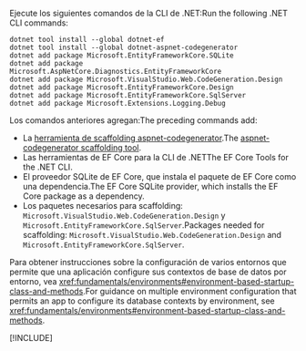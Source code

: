 <span data-ttu-id="668e0-101">Ejecute los siguientes comandos de la CLI de .NET:</span><span class="sxs-lookup"><span data-stu-id="668e0-101">Run the following .NET CLI commands:</span></span>

```dotnetcli
dotnet tool install --global dotnet-ef
dotnet tool install --global dotnet-aspnet-codegenerator
dotnet add package Microsoft.EntityFrameworkCore.SQLite
dotnet add package Microsoft.AspNetCore.Diagnostics.EntityFrameworkCore
dotnet add package Microsoft.VisualStudio.Web.CodeGeneration.Design
dotnet add package Microsoft.EntityFrameworkCore.Design
dotnet add package Microsoft.EntityFrameworkCore.SqlServer
dotnet add package Microsoft.Extensions.Logging.Debug
```

<span data-ttu-id="668e0-102">Los comandos anteriores agregan:</span><span class="sxs-lookup"><span data-stu-id="668e0-102">The preceding commands add:</span></span>

* <span data-ttu-id="668e0-103">La [herramienta de scaffolding aspnet-codegenerator](xref:fundamentals/tools/dotnet-aspnet-codegenerator).</span><span class="sxs-lookup"><span data-stu-id="668e0-103">The [aspnet-codegenerator scaffolding tool](xref:fundamentals/tools/dotnet-aspnet-codegenerator).</span></span>
* <span data-ttu-id="668e0-104">Las herramientas de EF Core para la CLI de .NET</span><span class="sxs-lookup"><span data-stu-id="668e0-104">The EF Core Tools for the .NET CLI.</span></span>
* <span data-ttu-id="668e0-105">El proveedor SQLite de EF Core, que instala el paquete de EF Core como una dependencia.</span><span class="sxs-lookup"><span data-stu-id="668e0-105">The EF Core SQLite provider, which installs the EF Core package as a dependency.</span></span>
* <span data-ttu-id="668e0-106">Los paquetes necesarios para scaffolding: `Microsoft.VisualStudio.Web.CodeGeneration.Design` y `Microsoft.EntityFrameworkCore.SqlServer`.</span><span class="sxs-lookup"><span data-stu-id="668e0-106">Packages needed for scaffolding: `Microsoft.VisualStudio.Web.CodeGeneration.Design` and `Microsoft.EntityFrameworkCore.SqlServer`.</span></span>

<span data-ttu-id="668e0-107">Para obtener instrucciones sobre la configuración de varios entornos que permite que una aplicación configure sus contextos de base de datos por entorno, vea <xref:fundamentals/environments#environment-based-startup-class-and-methods>.</span><span class="sxs-lookup"><span data-stu-id="668e0-107">For guidance on multiple environment configuration that permits an app to configure its database contexts by environment, see <xref:fundamentals/environments#environment-based-startup-class-and-methods>.</span></span>

[!INCLUDE[](~/includes/scaffoldTFM-5.md)]
